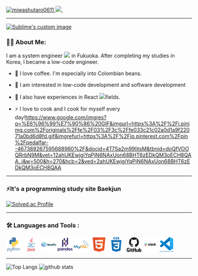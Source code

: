 [ ![miwashutaro0611](https://komarev.com/ghpvc/?username=MasaakiAtake)
](https://github.com/MasaakiAtake/MasaakiAtake/)
[![](https://img.shields.io/github/followers/MasaakiAtake?label=follow&logo=github&style=flat)
](https://github.com/MasaakiAtake)
[![]()]()

---



[![Sublime's custom image](https://modelinghappy.com/wp-content/uploads/2021/02/0215_blender_steam_01.gif)
](https://codepen.io/miwashutaro0611/pen/rNwzKwK)



### :man_technologist: About Me:

I am a system engineer <img src="https://media.giphy.com/media/WUlplcMpOCEmTGBtBW/giphy.gif" width="30"> in Fukuoka.
After completing my studies in Korea, I became a low-code engineer.

- :seedling: I love coffee. I'm especially into Colombian beans.

- :telescope: I am interested in low-code development and software development

- :satellite: I also have experiences in React <img src="https://miro.medium.com/v2/resize:fit:1400/0*EitUXT-pqbaQSCTt.gif" width="30">fields.

- :zap: I love to cook and I cook for myself every day!<https://www.google.com/imgres?q=%E6%96%99%E7%90%86%20GIF&imgurl=https%3A%2F%2Fi.pinimg.com%2Foriginals%2Ffe%2F03%2F3c%2Ffe033c21c02a0d1a9f22071a0bd6d8fd.gif&imgrefurl=https%3A%2F%2Fjp.pinterest.com%2Fpin%2Fpedalfar--467389267595688960%2F&docid=4T7Sa2m99litsM&tbnid=doQfVOOQRrbN9M&vet=12ahUKEwjgiYqPjN6NAxUon68BHT6zEDkQM3oECH8QAA..i&w=500&h=270&hcb=2&ved=2ahUKEwjgiYqPjN6NAxUon68BHT6zEDkQM3oECH8QAA>



<!-- Hi there 👋 ==>

<!--
**MasaakiAtake/MasaakiAtake** is a ✨ _special_ ✨ repository because its `README.md` (this file) appears on your GitHub profile.

Here are some ideas to get you started:

- 🔭 I’m currently working on ...
- 🌱 I’m currently learning ...
- 👯 I’m looking to collaborate on ...
- 🤔 I’m looking for help with ...
- 💬 Ask me about ...
- 📫 How to reach me: ...
- 😄 Pronouns: ...
- ⚡ Fun fact: ...
-->

---
### ⚡It's a programming study site Baekjun

[![Solved.ac Profile](http://mazassumnida.wtf/api/v2/generate_badge?boj=a_masaaki)](https://solved.ac/a_masaaki/)  


---

### :hammer_and_wrench: Languages and Tools :

<div>
  <img src="https://github.com/devicons/devicon/blob/master/icons/python/python-original-wordmark.svg" title="Python" alt="Python" width="40" height="40"/>&nbsp;
  <img src="https://github.com/devicons/devicon/blob/master/icons/java/java-original-wordmark.svg" title="Java" alt="Java" width="40" height="40"/>&nbsp;
  <img src="https://github.com/devicons/devicon/blob/master/icons/numpy/numpy-original-wordmark.svg" title="Numpy" **alt="Numpy" width="40" height="40"/>
  <img src="https://github.com/devicons/devicon/blob/master/icons/pandas/pandas-original-wordmark.svg" title="Pandas" **alt="Pandas" width="40" height="40"/>
  <img src="https://github.com/devicons/devicon/blob/master/icons/mysql/mysql-original-wordmark.svg" title="MySQL"  alt="MySQL" width="40" height="40"/>&nbsp;
  <img src="https://github.com/devicons/devicon/blob/master/icons/html5/html5-original.svg" title="HTML5" alt="HTML" width="40" height="40"/>&nbsp;
  <img src="https://github.com/devicons/devicon/blob/master/icons/css3/css3-plain-wordmark.svg"  title="CSS3" alt="CSS" width="40" height="40"/>&nbsp;
  <img src="https://github.com/devicons/devicon/blob/master/icons/github/github-original-wordmark.svg" title="Github" **alt="Github" width="40" height="40"/>
  <img src="https://github.com/devicons/devicon/blob/master/icons/slack/slack-original-wordmark.svg" title="Slack" **alt="Slack" width="40" height="40"/>
  <img src="https://github.com/devicons/devicon/blob/master/icons/vscode/vscode-original-wordmark.svg" title="VSCode" **alt="VSCode" width="40" height="40"/>
</div>

---



<p align="left"> 
  <img alt="Top Langs" height="150px" src="https://github-readme-stats.vercel.app/api/top-langs/?username=MasaakiAtake&layout=compact&show_icons=true&theme=onedark" />
  <img alt="github stats" height="150px" src="https://github-readme-stats.vercel.app/api?username=MasaakiAtake&theme=onedark&show_icons=ture" />
</p>

